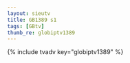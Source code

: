 ```yaml
--- 
layout: sieutv
title: GB1389 s1
tags: [GBtv]
thumb_re: globiptv1389
---
```

{% include tvadv key="globiptv1389" %} 
